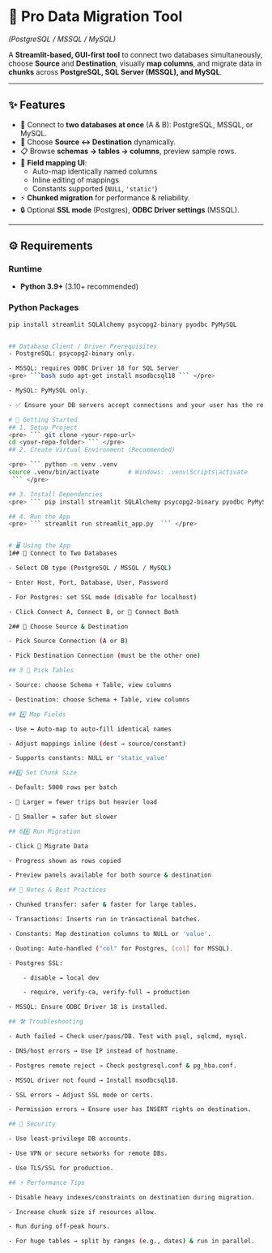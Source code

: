 # 🚀 Pro Data Migration Tool  
*(PostgreSQL / MSSQL / MySQL)*

A **Streamlit-based, GUI-first tool** to connect two databases simultaneously, choose **Source** and **Destination**, visually **map columns**, and migrate data in **chunks** across **PostgreSQL, SQL Server (MSSQL), and MySQL**.

---

## ✨ Features
- 🔗 Connect to **two databases at once** (A & B): PostgreSQL, MSSQL, or MySQL.  
- 🔄 Choose **Source ↔ Destination** dynamically.  
- 📋 Browse **schemas → tables → columns**, preview sample rows.  
- 🎯 **Field mapping UI**:  
  - Auto-map identically named columns  
  - Inline editing of mappings  
  - Constants supported (`NULL`, `'static'`)  
- ⚡ **Chunked migration** for performance & reliability.  
- 🔒 Optional **SSL mode** (Postgres), **ODBC Driver settings** (MSSQL).  

---

## ⚙️ Requirements

### Runtime
- **Python 3.9+** (3.10+ recommended)

### Python Packages
```bash
pip install streamlit SQLAlchemy psycopg2-binary pyodbc PyMySQL


## Database Client / Driver Prerequisites
- PostgreSQL: psycopg2-binary only.

- MSSQL: requires ODBC Driver 18 for SQL Server
<pre> ```bash sudo apt-get install msodbcsql18 ``` </pre>

- MySQL: PyMySQL only.

- ✅ Ensure your DB servers accept connections and your user has the required privileges.

# 🚀 Getting Started
## 1. Setup Project
<pre> ``` git clone <your-repo-url>
cd <your-repo-folder> ``` </pre>
## 2. Create Virtual Environment (Recommended)

<pre> ``` python -m venv .venv
source .venv/bin/activate        # Windows: .venv\Scripts\activate
 ``` </pre>

## 3. Install Dependencies
<pre> ``` pip install streamlit SQLAlchemy psycopg2-binary pyodbc PyMySQL  ``` </pre>

## 4. Run the App
<pre> ``` streamlit run streamlit_app.py  ``` </pre>


# 🖥️ Using the App
1## ️⃣ Connect to Two Databases

- Select DB type (PostgreSQL / MSSQL / MySQL)

- Enter Host, Port, Database, User, Password

- For Postgres: set SSL mode (disable for localhost)

- Click Connect A, Connect B, or 🔗 Connect Both

2## ️⃣ Choose Source & Destination

- Pick Source Connection (A or B)

- Pick Destination Connection (must be the other one)

## 3 ️⃣ Pick Tables

- Source: choose Schema + Table, view columns

- Destination: choose Schema + Table, view columns

## 4️⃣ Map Fields

- Use ↔ Auto-map to auto-fill identical names

- Adjust mappings inline (dest → source/constant)

- Supports constants: NULL or 'static_value'

##5️⃣ Set Chunk Size

- Default: 5000 rows per batch

- 🔹 Larger = fewer trips but heavier load

- 🔹 Smaller = safer but slower

## 6#️⃣ Run Migration

- Click 🚀 Migrate Data

- Progress shown as rows copied

- Preview panels available for both source & destination

## 📝 Notes & Best Practices

- Chunked transfer: safer & faster for large tables.

- Transactions: Inserts run in transactional batches.

- Constants: Map destination columns to NULL or 'value'.

- Quoting: Auto-handled ("col" for Postgres, [col] for MSSQL).

- Postgres SSL:

    - disable → local dev

    - require, verify-ca, verify-full → production

- MSSQL: Ensure ODBC Driver 18 is installed.

## 🛠️ Troubleshooting

- Auth failed → Check user/pass/DB. Test with psql, sqlcmd, mysql.

- DNS/host errors → Use IP instead of hostname.

- Postgres remote reject → Check postgresql.conf & pg_hba.conf.

- MSSQL driver not found → Install msodbcsql18.

- SSL errors → Adjust SSL mode or certs.

- Permission errors → Ensure user has INSERT rights on destination.

## 🔐 Security

- Use least-privilege DB accounts.

- Use VPN or secure networks for remote DBs.

- Use TLS/SSL for production.

## ⚡ Performance Tips

- Disable heavy indexes/constraints on destination during migration.

- Increase chunk size if resources allow.

- Run during off-peak hours.

- For huge tables → split by ranges (e.g., dates) & run in parallel.

